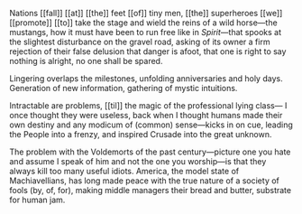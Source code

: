 Nations [[fall]] [[at]] [[the]] feet [[of]] tiny men, [[the]] superheroes [[we]] [[promote]]
[[to]] take the stage and wield the reins of a wild horse—the mustangs,
how it must have been to run free like in *Spirit*—that spooks
at the slightest disturbance on the gravel road, asking of its owner
a firm rejection of their false delusion that danger is afoot,
that one is right to say nothing is alright, no one shall be spared.

Lingering overlaps the milestones, unfolding anniversaries and holy days.
Generation of new information, gathering of mystic intuitions.

Intractable are problems, [[til]] the magic of the professional lying class—
I once thought they were useless, back when I thought humans made
their own destiny and any modicum of (common) sense—kicks in on cue, leading
the People into a frenzy, and inspired Crusade into the great unknown.

The problem with the Voldemorts of the past century—picture one you hate
and assume I speak of him and not the one you worship—is that they always
kill too many useful idiots. America, the model state of Machiavellians,
has long made peace with the true nature of a society of fools (by, of, for),
making middle managers their bread and butter, substrate for human jam.

